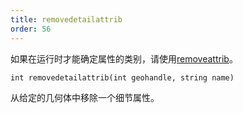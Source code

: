 ```yaml
---
title: removedetailattrib
order: 56
---
```


如果在运行时才能确定属性的类别，请使用[removeattrib](removeattrib.html "从几何体中移除属性或属性组")。

`int removedetailattrib(int geohandle, string name)`

从给定的几何体中移除一个细节属性。